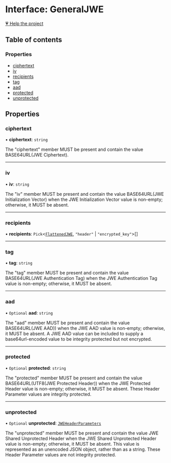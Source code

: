 # Interface: GeneralJWE

[💗 Help the project](https://github.com/sponsors/panva)

## Table of contents

### Properties

- [ciphertext](types.GeneralJWE.md#ciphertext)
- [iv](types.GeneralJWE.md#iv)
- [recipients](types.GeneralJWE.md#recipients)
- [tag](types.GeneralJWE.md#tag)
- [aad](types.GeneralJWE.md#aad)
- [protected](types.GeneralJWE.md#protected)
- [unprotected](types.GeneralJWE.md#unprotected)

## Properties

### ciphertext

• **ciphertext**: `string`

The "ciphertext" member MUST be present and contain the value BASE64URL(JWE Ciphertext).

___

### iv

• **iv**: `string`

The "iv" member MUST be present and contain the value BASE64URL(JWE Initialization Vector) when
the JWE Initialization Vector value is non-empty; otherwise, it MUST be absent.

___

### recipients

• **recipients**: `Pick`<[`FlattenedJWE`](types.FlattenedJWE.md), ``"header"`` \| ``"encrypted_key"``\>[]

___

### tag

• **tag**: `string`

The "tag" member MUST be present and contain the value BASE64URL(JWE Authentication Tag) when
the JWE Authentication Tag value is non-empty; otherwise, it MUST be absent.

___

### aad

• `Optional` **aad**: `string`

The "aad" member MUST be present and contain the value BASE64URL(JWE AAD)) when the JWE AAD
value is non-empty; otherwise, it MUST be absent. A JWE AAD value can be included to supply a
base64url-encoded value to be integrity protected but not encrypted.

___

### protected

• `Optional` **protected**: `string`

The "protected" member MUST be present and contain the value BASE64URL(UTF8(JWE Protected
Header)) when the JWE Protected Header value is non-empty; otherwise, it MUST be absent. These
Header Parameter values are integrity protected.

___

### unprotected

• `Optional` **unprotected**: [`JWEHeaderParameters`](types.JWEHeaderParameters.md)

The "unprotected" member MUST be present and contain the value JWE Shared Unprotected Header
when the JWE Shared Unprotected Header value is non-empty; otherwise, it MUST be absent. This
value is represented as an unencoded JSON object, rather than as a string. These Header
Parameter values are not integrity protected.
